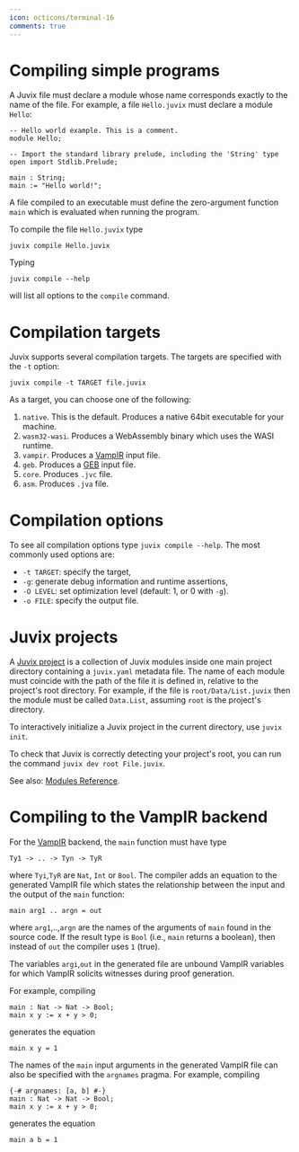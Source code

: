 ```yaml
---
icon: octicons/terminal-16
comments: true
---
```


# Compiling simple programs

A Juvix file must declare a module whose name corresponds exactly to the
name of the file. For example, a file `Hello.juvix` must declare a
module `Hello`:

```juvix
-- Hello world example. This is a comment.
module Hello;

-- Import the standard library prelude, including the 'String' type
open import Stdlib.Prelude;

main : String;
main := "Hello world!";
```

A file compiled to an executable must define the zero-argument function
`main` which is evaluated when running the program.

To compile the file `Hello.juvix` type

```shell
juvix compile Hello.juvix
```

Typing

```shell
juvix compile --help
```

will list all options to the `compile` command.

# Compilation targets

Juvix supports several compilation targets. The targets are specified
with the `-t` option:

```shell
juvix compile -t TARGET file.juvix
```

As a target, you can choose one of the following:

1.  `native`. This is the default. Produces a native 64bit executable
    for your machine.
2.  `wasm32-wasi`. Produces a WebAssembly binary which uses the WASI
    runtime.
3.  `vampir`. Produces a [VampIR](https://github.com/anoma/vamp-ir) input file.
4.  `geb`. Produces a [GEB](https://anoma.github.io/geb/) input file.
5.  `core`. Produces `.jvc` file.
6.  `asm`. Produces `.jva` file.

# Compilation options

To see all compilation options type `juvix compile --help`. The most
commonly used options are:

- `-t TARGET`: specify the target,
- `-g`: generate debug information and runtime assertions,
- `-O LEVEL`: set optimization level (default: 1, or 0 with `-g`).
- `-o FILE`: specify the output file.

# Juvix projects

A <u>Juvix project</u> is a collection of Juvix modules inside one main
project directory containing a `juvix.yaml` metadata file. The name of
each module must coincide with the path of the file it is defined in,
relative to the project's root directory. For example, if the file is
`root/Data/List.juvix` then the module must be called `Data.List`,
assuming `root` is the project's directory.

To interactively initialize a Juvix project in the current directory,
use `juvix init`.

To check that Juvix is correctly detecting your project's root, you can
run the command `juvix dev root File.juvix`.

See also: [Modules Reference](../reference/language/modules.md).

# Compiling to the VampIR backend

For the [VampIR](https://github.com/anoma/vamp-ir) backend, the `main` function must have type

```juvix
Ty1 -> .. -> Tyn -> TyR
```

where `Tyi`,`TyR` are `Nat`, `Int` or `Bool`. The compiler adds an equation to the generated VampIR file which states the relationship between the input and the output of the `main` function:

```
main arg1 .. argn = out
```

where `arg1`,..,`argn` are the names of the arguments of `main` found in the source code. If the result type is `Bool` (i.e., `main` returns a boolean), then instead of `out` the compiler uses `1` (true).

The variables `argi`,`out` in the generated file are unbound VampIR
variables for which VampIR solicits witnesses during proof generation.

For example, compiling

```juvix
main : Nat -> Nat -> Bool;
main x y := x + y > 0;
```

generates the equation

```
main x y = 1
```

The names of the `main` input arguments in the generated VampIR file can also be
specified with the `argnames` pragma. For example, compiling

```juvix
{-# argnames: [a, b] #-}
main : Nat -> Nat -> Bool;
main x y := x + y > 0;
```

generates the equation

```
main a b = 1
```
